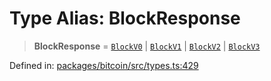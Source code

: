 # Type Alias: BlockResponse

> **BlockResponse** = [`BlockV0`](BlockV0.md) \| [`BlockV1`](../interfaces/BlockV1.md) \| [`BlockV2`](../interfaces/BlockV2.md) \| [`BlockV3`](../interfaces/BlockV3.md)

Defined in: [packages/bitcoin/src/types.ts:429](https://github.com/dcdpr/did-btcr2-js/blob/c82bc5c69016e1146a0c52c6e6b21621f5abd6d4/packages/bitcoin/src/types.ts#L429)
